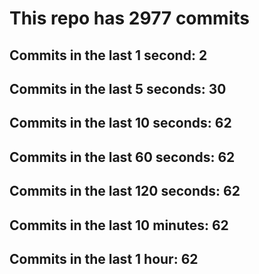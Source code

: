 # This repo has 2977 commits

## Commits in the last 1 second: 2
## Commits in the last 5 seconds: 30
## Commits in the last 10 seconds: 62
## Commits in the last 60 seconds: 62
## Commits in the last 120 seconds: 62
## Commits in the last 10 minutes: 62
## Commits in the last 1 hour: 62
